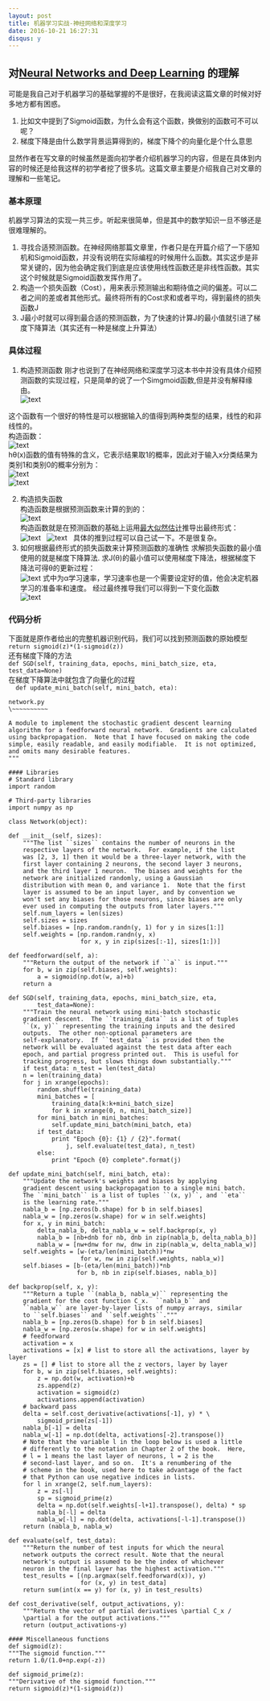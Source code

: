 ```yaml
---
layout: post
title: 机器学习实战-神经网络和深度学习
date: 2016-10-21 16:27:31
disqus: y
---  
```


## 对[Neural Networks and Deep Learning](http://neuralnetworksanddeeplearning.com) 的理解    
可能是我自己对于机器学习的基础掌握的不是很好，在我阅读这篇文章的时候对好多地方都有困惑。  
1. 比如文中提到了Sigmoid函数，为什么会有这个函数，换做别的函数可不可以呢？  
2. 梯度下降是由什么数学背景运算得到的，梯度下降个的向量化是个什么意思    

显然作者在写文章的时候虽然是面向初学者介绍机器学习的内容，但是在具体到内容的时候还是给我这样的初学者挖了很多坑。这篇文章主要是介绍我自己对文章的理解和一些笔记。  

### 基本原理  
机器学习算法的实现一共三步。听起来很简单，但是其中的数学知识一旦不够还是很难理解的。  
1. 寻找合适预测函数。在神经网络那篇文章里，作者只是在开篇介绍了一下感知机和Sigmoid函数，并没有说明在实际编程的时候用什么函数。其实这步是非常关键的，因为他会确定我们到底是应该使用线性函数还是非线性函数。其实这个时候就是Sigmoid函数发挥作用了。  
2. 构造一个损失函数（Cost），用来表示预测输出和期待值之间的偏差。可以二者之间的差或者其他形式。最终将所有的Cost求和或者平均，得到最终的损失函数J  
3. J最小时就可以得到最合适的预测函数，为了快速的计算J的最小值就引进了梯度下降算法（其实还有一种是梯度上升算法） 

### 具体过程 
1. 构造预测函数
刚才也说到了在神经网络和深度学习这本书中并没有具体介绍预测函数的实现过程，只是简单的说了一个Simgmoid函数,但是并没有解释缘由。  
![text](https://github.com/dinghing/dinghing.github.io/blob/master/images/1.png)    

这个函数有一个很好的特性是可以根据输入的值得到两种类型的结果，线性的和非线性的。      
构造函数：  
  ![text](https://github.com/dinghing/dinghing.github.io/blob/master/images/2.png)  
hθ(x)函数的值有特殊的含义，它表示结果取1的概率，因此对于输入x分类结果为类别1和类别0的概率分别为：  
![text](https://github.com/dinghing/dinghing.github.io/blob/master/images/3-1.png)  
![text](https://github.com/dinghing/dinghing.github.io/blob/master/images/3-2.png)

2. 构造损失函数  
构造函数是根据预测函数来计算的到的：  
![text](https://github.com/dinghing/dinghing.github.io/blob/master/images/5.png)  
构造函数就是在预测函数的基础上运用[最大似然估计](https://zh.wikipedia.org/wiki/最大似然估计)推导出最终形式：  
![text](https://github.com/dinghing/dinghing.github.io/blob/master/images/4-1.png)    
![text](https://github.com/dinghing/dinghing.github.io/blob/master/images/4-2.png)  
具体的推到过程可以自己试一下。不是很复杂。
3. 如何根据最终形式的损失函数来计算预测函数的准确性
求解损失函数的最小值使用的就是梯度下降算法.
求J(θ)的最小值可以使用梯度下降法，根据梯度下降法可得θ的更新过程：  
![text](https://github.com/dinghing/dinghing.github.io/blob/master/images/6.png) 
式中为α学习速率，学习速率也是一个需要设定好的值，他会决定机器学习的准备率和速度。
经过最终推导我们可以得到一下变化函数  
![text](https://github.com/dinghing/dinghing.github.io/blob/master/images/7.png)

###  代码分析
下面就是原作者给出的完整机器识别代码，我们可以找到预测函数的原始模型  
`return sigmoid(z)*(1-sigmoid(z))`  
还有梯度下降的方法  
`def SGD(self, training_data, epochs, mini_batch_size, eta,
            test_data=None)`  
            在梯度下降算法中就包含了向量化的过程  
            `  def update_mini_batch(self, mini_batch, eta):`
		
	network.py
	\~~~~~~~~~~

	A module to implement the stochastic gradient descent learning
	algorithm for a feedforward neural network.  Gradients are calculated
	using backpropagation.  Note that I have focused on making the code
	simple, easily readable, and easily modifiable.  It is not optimized,
	and omits many desirable features.
	"""

	#### Libraries
	# Standard library
	import random

	# Third-party libraries
	import numpy as np

	class Network(object):

    def __init__(self, sizes):
        """The list ``sizes`` contains the number of neurons in the
        respective layers of the network.  For example, if the list
        was [2, 3, 1] then it would be a three-layer network, with the
        first layer containing 2 neurons, the second layer 3 neurons,
        and the third layer 1 neuron.  The biases and weights for the
        network are initialized randomly, using a Gaussian
        distribution with mean 0, and variance 1.  Note that the first
        layer is assumed to be an input layer, and by convention we
        won't set any biases for those neurons, since biases are only
        ever used in computing the outputs from later layers."""
        self.num_layers = len(sizes)
        self.sizes = sizes
        self.biases = [np.random.randn(y, 1) for y in sizes[1:]]
        self.weights = [np.random.randn(y, x)
                        for x, y in zip(sizes[:-1], sizes[1:])]

    def feedforward(self, a):
        """Return the output of the network if ``a`` is input."""
        for b, w in zip(self.biases, self.weights):
            a = sigmoid(np.dot(w, a)+b)
        return a

    def SGD(self, training_data, epochs, mini_batch_size, eta,
            test_data=None):
        """Train the neural network using mini-batch stochastic
        gradient descent.  The ``training_data`` is a list of tuples
        ``(x, y)`` representing the training inputs and the desired
        outputs.  The other non-optional parameters are
        self-explanatory.  If ``test_data`` is provided then the
        network will be evaluated against the test data after each
        epoch, and partial progress printed out.  This is useful for
        tracking progress, but slows things down substantially."""
        if test_data: n_test = len(test_data)
        n = len(training_data)
        for j in xrange(epochs):
            random.shuffle(training_data)
            mini_batches = [
                training_data[k:k+mini_batch_size]
                for k in xrange(0, n, mini_batch_size)]
            for mini_batch in mini_batches:
                self.update_mini_batch(mini_batch, eta)
            if test_data:
                print "Epoch {0}: {1} / {2}".format(
                    j, self.evaluate(test_data), n_test)
            else:
                print "Epoch {0} complete".format(j)

    def update_mini_batch(self, mini_batch, eta):
        """Update the network's weights and biases by applying
        gradient descent using backpropagation to a single mini batch.
        The ``mini_batch`` is a list of tuples ``(x, y)``, and ``eta``
        is the learning rate."""
        nabla_b = [np.zeros(b.shape) for b in self.biases]
        nabla_w = [np.zeros(w.shape) for w in self.weights]
        for x, y in mini_batch:
            delta_nabla_b, delta_nabla_w = self.backprop(x, y)
            nabla_b = [nb+dnb for nb, dnb in zip(nabla_b, delta_nabla_b)]
            nabla_w = [nw+dnw for nw, dnw in zip(nabla_w, delta_nabla_w)]
        self.weights = [w-(eta/len(mini_batch))*nw
                        for w, nw in zip(self.weights, nabla_w)]
        self.biases = [b-(eta/len(mini_batch))*nb
                       for b, nb in zip(self.biases, nabla_b)]

    def backprop(self, x, y):
        """Return a tuple ``(nabla_b, nabla_w)`` representing the
        gradient for the cost function C_x.  ``nabla_b`` and
        ``nabla_w`` are layer-by-layer lists of numpy arrays, similar
        to ``self.biases`` and ``self.weights``."""
        nabla_b = [np.zeros(b.shape) for b in self.biases]
        nabla_w = [np.zeros(w.shape) for w in self.weights]
        # feedforward
        activation = x
        activations = [x] # list to store all the activations, layer by layer
        zs = [] # list to store all the z vectors, layer by layer
        for b, w in zip(self.biases, self.weights):
            z = np.dot(w, activation)+b
            zs.append(z)
            activation = sigmoid(z)
            activations.append(activation)
        # backward pass
        delta = self.cost_derivative(activations[-1], y) * \
            sigmoid_prime(zs[-1])
        nabla_b[-1] = delta
        nabla_w[-1] = np.dot(delta, activations[-2].transpose())
        # Note that the variable l in the loop below is used a little
        # differently to the notation in Chapter 2 of the book.  Here,
        # l = 1 means the last layer of neurons, l = 2 is the
        # second-last layer, and so on.  It's a renumbering of the
        # scheme in the book, used here to take advantage of the fact
        # that Python can use negative indices in lists.
        for l in xrange(2, self.num_layers):
            z = zs[-l]
            sp = sigmoid_prime(z)
            delta = np.dot(self.weights[-l+1].transpose(), delta) * sp
            nabla_b[-l] = delta
            nabla_w[-l] = np.dot(delta, activations[-l-1].transpose())
        return (nabla_b, nabla_w)

    def evaluate(self, test_data):
        """Return the number of test inputs for which the neural
        network outputs the correct result. Note that the neural
        network's output is assumed to be the index of whichever
        neuron in the final layer has the highest activation."""
        test_results = [(np.argmax(self.feedforward(x)), y)
                        for (x, y) in test_data]
        return sum(int(x == y) for (x, y) in test_results)

    def cost_derivative(self, output_activations, y):
        """Return the vector of partial derivatives \partial C_x /
        \partial a for the output activations."""
        return (output_activations-y)

	#### Miscellaneous functions
	def sigmoid(z):
    """The sigmoid function."""
    return 1.0/(1.0+np.exp(-z))

	def sigmoid_prime(z):
    """Derivative of the sigmoid function."""
    return sigmoid(z)*(1-sigmoid(z))





